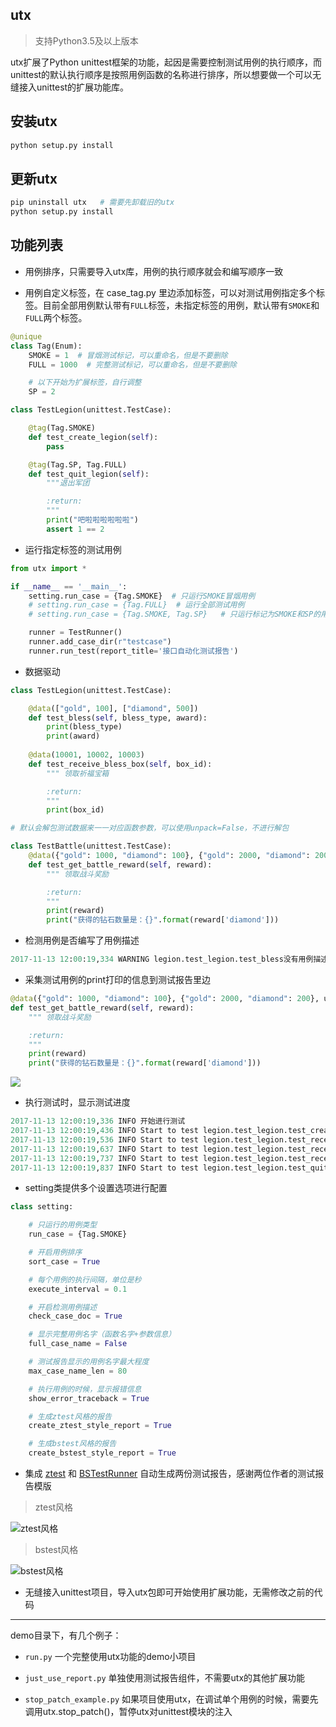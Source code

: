 utx
---

> 支持Python3.5及以上版本

utx扩展了Python unittest框架的功能，起因是需要控制测试用例的执行顺序，而unittest的默认执行顺序是按照用例函数的名称进行排序，所以想要做一个可以无缝接入unittest的扩展功能库。


安装utx
-----
```python
python setup.py install
```

更新utx
-----

```python
pip uninstall utx   # 需要先卸载旧的utx
python setup.py install
```



功能列表
----

- 用例排序，只需要导入utx库，用例的执行顺序就会和编写顺序一致

- 用例自定义标签，在 case_tag.py 里边添加标签，可以对测试用例指定多个标签。目前全部用例默认带有`FULL`标签，未指定标签的用例，默认带有`SMOKE`和`FULL`两个标签。

```python
@unique
class Tag(Enum):
    SMOKE = 1  # 冒烟测试标记，可以重命名，但是不要删除
    FULL = 1000  # 完整测试标记，可以重命名，但是不要删除

    # 以下开始为扩展标签，自行调整
    SP = 2
```

```python
class TestLegion(unittest.TestCase):

    @tag(Tag.SMOKE)
    def test_create_legion(self):
        pass

    @tag(Tag.SP, Tag.FULL)
    def test_quit_legion(self):
        """退出军团

        :return:
        """
        print("吧啦啦啦啦啦啦")
        assert 1 == 2
```

- 运行指定标签的测试用例

```python
from utx import *

if __name__ == '__main__':
    setting.run_case = {Tag.SMOKE}  # 只运行SMOKE冒烟用例
    # setting.run_case = {Tag.FULL}  # 运行全部测试用例
    # setting.run_case = {Tag.SMOKE, Tag.SP}   # 只运行标记为SMOKE和SP的用例

    runner = TestRunner()
    runner.add_case_dir(r"testcase")
    runner.run_test(report_title='接口自动化测试报告')
```

- 数据驱动
```python
class TestLegion(unittest.TestCase):

    @data(["gold", 100], ["diamond", 500])
    def test_bless(self, bless_type, award):
        print(bless_type)
        print(award)
        
    @data(10001, 10002, 10003)
    def test_receive_bless_box(self, box_id):
        """ 领取祈福宝箱

        :return:
        """
        print(box_id)

# 默认会解包测试数据来一一对应函数参数，可以使用unpack=False，不进行解包

class TestBattle(unittest.TestCase):
    @data({"gold": 1000, "diamond": 100}, {"gold": 2000, "diamond": 200}, unpack=False)
    def test_get_battle_reward(self, reward):
        """ 领取战斗奖励

        :return:
        """
        print(reward)
        print("获得的钻石数量是：{}".format(reward['diamond']))
 ```

- 检测用例是否编写了用例描述
```python
2017-11-13 12:00:19,334 WARNING legion.test_legion.test_bless没有用例描述
```

- 采集测试用例的print打印的信息到测试报告里边
```python
@data({"gold": 1000, "diamond": 100}, {"gold": 2000, "diamond": 200}, unpack=False)
def test_get_battle_reward(self, reward):
    """ 领取战斗奖励

    :return:
    """
    print(reward)
    print("获得的钻石数量是：{}".format(reward['diamond']))
```

![](https://github.com/jianbing/utx/raw/master/img/print_info.png)


- 执行测试时，显示测试进度
```python
2017-11-13 12:00:19,336 INFO 开始进行测试
2017-11-13 12:00:19,436 INFO Start to test legion.test_legion.test_create_legion (1/5)
2017-11-13 12:00:19,536 INFO Start to test legion.test_legion.test_receive_bless_box (2/5)
2017-11-13 12:00:19,637 INFO Start to test legion.test_legion.test_receive_bless_box (3/5)
2017-11-13 12:00:19,737 INFO Start to test legion.test_legion.test_receive_bless_box (4/5)
2017-11-13 12:00:19,837 INFO Start to test legion.test_legion.test_quit_legion (5/5)
```

- setting类提供多个设置选项进行配置
```python
class setting:

    # 只运行的用例类型
    run_case = {Tag.SMOKE}

    # 开启用例排序
    sort_case = True

    # 每个用例的执行间隔，单位是秒
    execute_interval = 0.1

    # 开启检测用例描述
    check_case_doc = True

    # 显示完整用例名字（函数名字+参数信息）
    full_case_name = False

    # 测试报告显示的用例名字最大程度
    max_case_name_len = 80

    # 执行用例的时候，显示报错信息
    show_error_traceback = True

    # 生成ztest风格的报告
    create_ztest_style_report = True

    # 生成bstest风格的报告
    create_bstest_style_report = True
```


- 集成 [ztest](https://github.com/zhangfei19841004/ztest) 和 [BSTestRunner](https://github.com/easonhan007/HTMLTestRunner) 自动生成两份测试报告，感谢两位作者的测试报告模版

> ztest风格

![ztest风格](https://github.com/jianbing/utx/raw/master/img/ztest.png)

> bstest风格

![bstest风格](https://github.com/jianbing/utx/raw/master/img/bstest.png)

- 无缝接入unittest项目，导入utx包即可开始使用扩展功能，无需修改之前的代码

---

demo目录下，有几个例子：

- ```run.py```  一个完整使用utx功能的demo小项目

- ```just_use_report.py``` 单独使用测试报告组件，不需要utx的其他扩展功能

- ```stop_patch_example.py``` 如果项目使用utx，在调试单个用例的时候，需要先调用utx.stop_patch()，暂停utx对unittest模块的注入